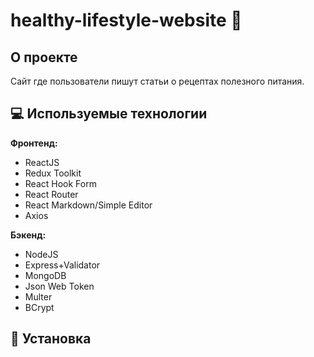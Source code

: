 #
# healthy-lifestyle-website :apple:
## О проекте
    
Сайт где пользователи пишут статьи о рецептах полезного питания.

## :computer: Используемые технологии
 **Фронтенд:**
- ReactJS 
- Redux Toolkit
- React Hook Form
- React Router 
- React Markdown/Simple Editor
- Axios

 **Бэкенд:**
- NodeJS
- Express+Validator
- MongoDB
- Json Web Token
- Multer
- BCrypt

## :hammer: Установка 



